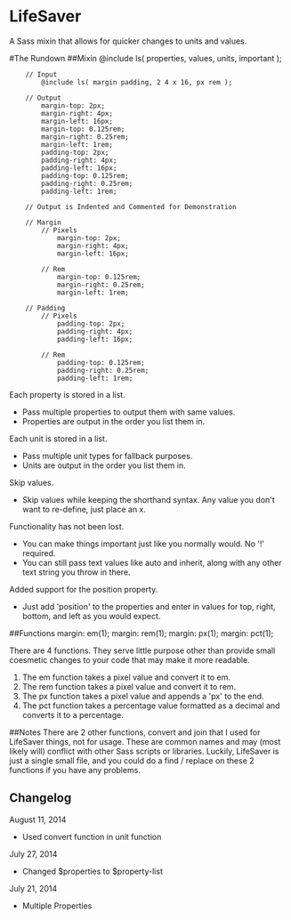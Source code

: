 LifeSaver
=========

A Sass mixin that allows for quicker changes to units and values.


#The Rundown
##Mixin
		@include ls( properties, values, units, important );

		// Input
			@include ls( margin padding, 2 4 x 16, px rem );

		// Output
			margin-top: 2px;
			margin-right: 4px;
			margin-left: 16px;
			margin-top: 0.125rem;
			margin-right: 0.25rem;
			margin-left: 1rem;
			padding-top: 2px;
			padding-right: 4px;
			padding-left: 16px;
			padding-top: 0.125rem;
			padding-right: 0.25rem;
			padding-left: 1rem;

		// Output is Indented and Commented for Demonstration

		// Margin
			// Pixels
				margin-top: 2px;
				margin-right: 4px;
				margin-left: 16px;

			// Rem
				margin-top: 0.125rem;
				margin-right: 0.25rem;
				margin-left: 1rem;

		// Padding
			// Pixels
				padding-top: 2px;
				padding-right: 4px;
				padding-left: 16px;

			// Rem
				padding-top: 0.125rem;
				padding-right: 0.25rem;
				padding-left: 1rem;

Each property is stored in a list.
+ Pass multiple properties to output them with same values.
+ Properties are output in the order you list them in.

Each unit is stored in a list.
+ Pass multiple unit types for fallback purposes.
+ Units are output in the order you list them in.

Skip values.
+ Skip values while keeping the shorthand syntax. Any value you don't want to re-define, just place an x.

Functionality has not been lost.
+ You can make things important just like you normally would. No '!' required.
+ You can still pass text values like auto and inherit, along with any other text string you throw in there.

Added support for the position property.
+ Just add 'position' to the properties and enter in values for top, right, bottom, and left as you would expect.

##Functions
		margin: em(1);
		margin: rem(1);
		margin: px(1);
		margin: pct(1);

There are 4 functions. They serve little purpose other than provide small coesmetic changes to your code that may make it more readable.

1. The em function takes a pixel value and convert it to em.
1. The rem function takes a pixel value and convert it to rem.
1. The px function takes a pixel value and appends a 'px' to the end.
1. The pct function takes a percentage value formatted as a decimal and converts it to a percentage.


##Notes
There are 2 other functions, convert and join that I used for LifeSaver things, not for usage. These are common names and may (most likely will) conflict with other Sass scripts or libraries. Luckily, LifeSaver is just a single small file, and you could do a find / replace on these 2 functions if you have any problems.

## Changelog
August 11, 2014
+ Used convert function in unit function

July 27, 2014
+ Changed $properties to $property-list

July 21, 2014
+ Multiple Properties
